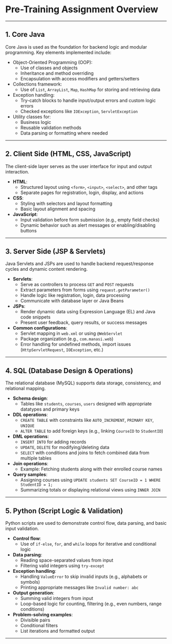 # Pre-Training Assignment Overview
---

## 1. Core Java

Core Java is used as the foundation for backend logic and modular programming. Key elements implemented include:

- Object-Oriented Programming (OOP):
  - Use of classes and objects
  - Inheritance and method overriding
  - Encapsulation with access modifiers and getters/setters
- Collections framework:
  - Use of `List`, `ArrayList`, `Map`, `HashMap` for storing and retrieving data
- Exception handling:
  - Try-catch blocks to handle input/output errors and custom logic errors
  - Checked exceptions like `IOException`, `ServletException`
- Utility classes for:
  - Business logic
  - Reusable validation methods
  - Data parsing or formatting where needed

---

## 2. Client Side (HTML, CSS, JavaScript)

The client-side layer serves as the user interface for input and output interaction.

- **HTML**:
  - Structured layout using `<form>`, `<input>`, `<select>`, and other tags
  - Separate pages for registration, login, display, and actions
- **CSS**:
  - Styling with selectors and layout formatting
  - Basic layout alignment and spacing
- **JavaScript**:
  - Input validation before form submission (e.g., empty field checks)
  - Dynamic behavior such as alert messages or enabling/disabling buttons

---

## 3. Server Side (JSP & Servlets)

Java Servlets and JSPs are used to handle backend request/response cycles and dynamic content rendering.

- **Servlets**:
  - Serve as controllers to process `GET` and `POST` requests
  - Extract parameters from forms using `request.getParameter()`
  - Handle logic like registration, login, data processing
  - Communicate with database layer or Java Beans
- **JSPs**:
  - Render dynamic data using Expression Language (EL) and Java code snippets
  - Present user feedback, query results, or success messages
- **Common configurations**:
  - Servlet mapping in `web.xml` or using `@WebServlet`
  - Package organization (e.g., `com.manasi.web`)
  - Error handling for undefined methods, import issues (`HttpServletRequest`, `IOException`, etc.)

---

## 4. SQL (Database Design & Operations)

The relational database (MySQL) supports data storage, consistency, and relational mapping.

- **Schema design**:
  - Tables like `students`, `courses`, `users` designed with appropriate datatypes and primary keys
- **DDL operations**:
  - `CREATE TABLE` with constraints like `AUTO_INCREMENT`, `PRIMARY KEY`, `UNIQUE`
  - `ALTER TABLE` to add foreign keys (e.g., linking `CourseID` to `StudentID`)
- **DML operations**:
  - `INSERT INTO` for adding records
  - `UPDATE`, `DELETE` for modifying/deleting data
  - `SELECT` with conditions and joins to fetch combined data from multiple tables
- **Join operations**:
  - Example: Fetching students along with their enrolled course names
- **Query samples**:
  - Assigning courses using `UPDATE students SET CourseID = 1 WHERE StudentID = 1;`
  - Summarizing totals or displaying relational views using `INNER JOIN`

---

## 5. Python (Script Logic & Validation)

Python scripts are used to demonstrate control flow, data parsing, and basic input validation.

- **Control flow**:
  - Use of `if-else`, `for`, and `while` loops for iterative and conditional logic
- **Data parsing**:
  - Reading space-separated values from input
  - Filtering valid integers using `try-except`
- **Exception handling**:
  - Handling `ValueError` to skip invalid inputs (e.g., alphabets or symbols)
  - Printing appropriate messages like `Invalid number: abc`
- **Output generation**:
  - Summing valid integers from input
  - Loop-based logic for counting, filtering (e.g., even numbers, range conditions)
- **Problem-solving examples**:
  - Divisible pairs
  - Conditional filters
  - List iterations and formatted output

---
